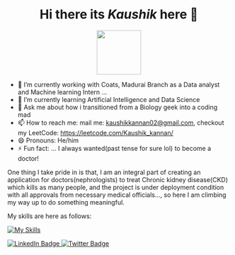 <h1 align="center">Hi there its <b><i>Kaushik</i></b> here 👋</h1>
<div id="header" align="center">
  <img src="https://media.giphy.com/media/M9gbBd9nbDrOTu1Mqx/giphy.gif" width="100"/>
</div>
<div id="badges" align="center">
  <img src="https://komarev.com/ghpvc/?username=KAUSHIK21AID&style=flat-square&color=blue" alt=""/>
</div>


- 🔭 I’m currently working with Coats, Madurai Branch as a Data analyst and Machine learning Intern ...
- 🌱 I’m currently learning Artificial Intelligence and Data Science
- 💬 Ask me about how i transitioned from a Biology geek into a coding mad
- 📫 How to reach me: mail me: kaushikkannan02@gmail.com, checkout my LeetCode: https://leetcode.com/Kaushik_kannan/ 
- 😄 Pronouns: He/him
- ⚡ Fun fact: ... I always wanted(past tense for sure lol) to become a doctor!


One thing I take pride in is that, I am an integral part of creating an application for doctors(nephrologists) to treat Chronic kidney disease(CKD) which kills as many people, and
the project is under deployment condition with all approvals from necessary medical officials..., so here I am climbing my way up to do something meaningful.

My skills are here as follows: 

[![My Skills](https://skillicons.dev/icons?i=ai,mysql,sklearn,js,html,css,java,py,c,bootstrap)](https://skillicons.dev)


<div id="badges">
  <a href="https://www.linkedin.com/in/kaushik-balasubramanian-696011286/">
    <img src="https://img.shields.io/badge/LinkedIn-blue?style=for-the-badge&logo=linkedin&logoColor=white" alt="LinkedIn Badge"/>
  </a>
  <a href="https://leetcode.com/u/Kaushik_kannan/">
    <img src="https://img.shields.io/badge/Leetcode-yellow?style=for-the-badge&logo=leetcode&logoColor=white" alt="Twitter Badge"/>
  </a>
</div>
